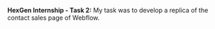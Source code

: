 **HexGen Internship - Task 2:**
My task was to develop a replica of the contact sales page of Webflow.
